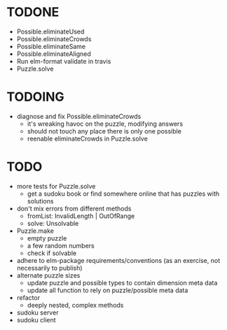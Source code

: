 # TODONE

+ Possible.eliminateUsed
+ Possible.eliminateCrowds
+ Possible.eliminateSame
+ Possible.eliminateAligned
+ Run elm-format validate in travis
+ Puzzle.solve

# TODOING

+ diagnose and fix Possible.eliminateCrowds
  + it's wreaking havoc on the puzzle, modifying answers
  + should not touch any place there is only one possible
  + reenable eliminateCrowds in Puzzle.solve

# TODO

+ more tests for Puzzle.solve
  + get a sudoku book or find somewhere online that has puzzles with solutions
+ don't mix errors from different methods
  + fromList: InvalidLength | OutOfRange
  + solve: Unsolvable
+ Puzzle.make
  + empty puzzle
  + a few random numbers
  + check if solvable
+ adhere to elm-package requirements/conventions (as an exercise, not necessarily to publish)
+ alternate puzzle sizes
  + update puzzle and possible types to contain dimension meta data
  + update all function to rely on puzzle/possible meta data
+ refactor
  + deeply nested, complex methods
+ sudoku server
+ sudoku client
